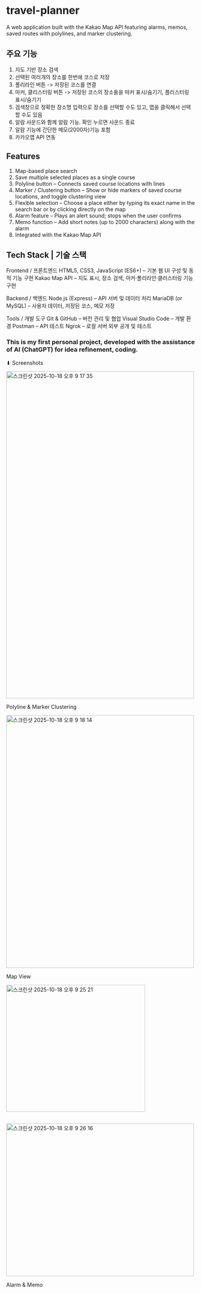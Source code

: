 # travel-planner
A web application built with the Kakao Map API featuring alarms, memos, saved routes with polylines, and marker clustering.

## 주요 기능
1. 지도 기반 장소 검색
2. 선택된 여러개의 장소를 한번에 코스로 저장
3. 폴리라인 버튼 -> 저장된 코스를 연결
4. 마커, 클리스터링 버튼 -> 저장된 코스의 장소들을 마커 표시/숨기기, 플리스터링 표시/숨기기
5. 검색창으로 정확한 장소명 입력으로 장소를 선택할 수도 있고, 맵을 클릭해서 선택할 수도 있음
6. 알람 사운드와 함께 알람 기능. 확인 누르면 사운드 종료
7. 알람 기능에 간단한 메모(2000자)기능 포함
8. 카카오맵 API 연동

## Features
1. Map-based place search
2. Save multiple selected places as a single course
3. Polyline button – Connects saved course locations with lines
4. Marker / Clustering button – Show or hide markers of saved course locations, and toggle clustering view
5. Flexible selection – Choose a place either by typing its exact name in the search bar or by clicking directly on the map
6. Alarm feature – Plays an alert sound; stops when the user confirms
7. Memo function – Add short notes (up to 2000 characters) along with the alarm
8. Integrated with the Kakao Map API


## Tech Stack | 기술 스택
Frontend / 프론트엔드
HTML5, CSS3, JavaScript (ES6+) – 기본 웹 UI 구성 및 동적 기능 구현
Kakao Map API – 지도 표시, 장소 검색, 마커·폴리라인·클러스터링 기능 구현

Backend / 백엔드
Node.js (Express) – API 서버 및 데이터 처리
MariaDB (or MySQL) – 사용자 데이터, 저장된 코스, 메모 저장

Tools / 개발 도구
Git & GitHub – 버전 관리 및 협업
Visual Studio Code – 개발 환경
Postman – API 테스트
Ngrok – 로컬 서버 외부 공개 및 테스트


### This is my first personal project, developed with the assistance of AI (ChatGPT) for idea refinement, coding.



⬇︎ Screenshots </p>
<img width="500" height="871" alt="스크린샷 2025-10-18 오후 9 17 35" src="https://github.com/user-attachments/assets/1a7e80d1-911c-4b2b-ab88-b39430c0f250" /></p>
Polyline & Marker Clustering
</p></p>

<img width="500" height="673" alt="스크린샷 2025-10-18 오후 9 18 14" src="https://github.com/user-attachments/assets/e6b83cfa-336a-4a84-9ef0-570dd9d21098" /></p>
Map View
</p></p>


<img width="370" height="338" alt="스크린샷 2025-10-18 오후 9 25 21" src="https://github.com/user-attachments/assets/88abdabe-3c64-470f-aff8-85621b29b7fd" /></p>
</br>
<img width="500" height="407" alt="스크린샷 2025-10-18 오후 9 26 16" src="https://github.com/user-attachments/assets/d7094b24-3e7c-4aa7-9492-e9c31eaa52ad" /></p>
Alarm & Memo </p></p>




